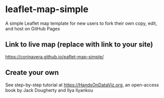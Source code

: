 # leaflet-map-simple
A simple Leaflet map template for new users to fork their own copy, edit, and host on GitHub Pages

## Link to live map (replace with link to your site)
https://corinavera.github.io/eaflet-map-simple/

## Create your own
See step-by-step tutorial at https://HandsOnDataViz.org, an open-access book by Jack Dougherty and Ilya Ilyankou
